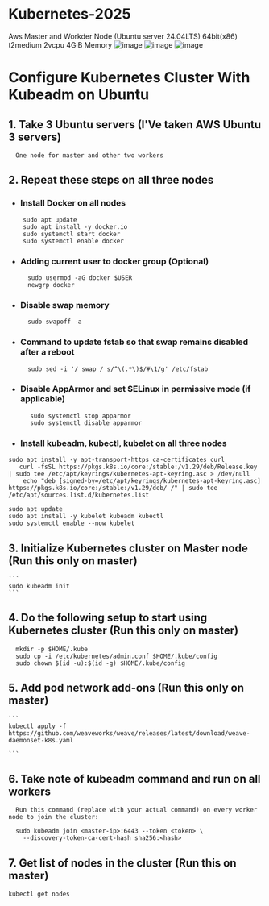 # Kubernetes-2025
Aws Master and Workder Node (Ubuntu server 24.04LTS)
64bit(x86)
t2medium 2vcpu 4GiB Memory
![image](https://github.com/user-attachments/assets/8456fecc-c734-4883-8c7e-7532b5320dcc)
![image](https://github.com/user-attachments/assets/4d921163-3019-4c20-9ad3-ab5280397543)
![image](https://github.com/user-attachments/assets/cc2b3b73-2cb4-48a0-ae5b-a4d9eaecd0c1)

# Configure Kubernetes Cluster With Kubeadm on Ubuntu

## 1. Take 3 Ubuntu servers (I'Ve taken AWS Ubuntu 3 servers)
```
  One node for master and other two workers
```

## 2. Repeat these steps on all three nodes

  * ### Install Docker on all nodes
  ```
      sudo apt update
      sudo apt install -y docker.io
      sudo systemctl start docker
      sudo systemctl enable docker
  ```
  
  * ### Adding current user to docker group (Optional)
      ```
        sudo usermod -aG docker $USER
        newgrp docker
      ```
  * ### Disable swap memory
  
      ```
        sudo swapoff -a
      
      ```
    
  * ### Command to update fstab so that swap remains disabled after a reboot
  
      ```
        sudo sed -i '/ swap / s/^\(.*\)$/#\1/g' /etc/fstab
      ```
    
  * ### Disable AppArmor and set SELinux in permissive mode (if applicable)
  ```
        sudo systemctl stop apparmor
        sudo systemctl disable apparmor
  ```
  
  * ### Install kubeadm, kubectl, kubelet on all three nodes
      
```
sudo apt install -y apt-transport-https ca-certificates curl
   curl -fsSL https://pkgs.k8s.io/core:/stable:/v1.29/deb/Release.key | sudo tee /etc/apt/keyrings/kubernetes-apt-keyring.asc > /dev/null
    echo "deb [signed-by=/etc/apt/keyrings/kubernetes-apt-keyring.asc] https://pkgs.k8s.io/core:/stable:/v1.29/deb/ /" | sudo tee /etc/apt/sources.list.d/kubernetes.list
```
```
sudo apt update
sudo apt install -y kubelet kubeadm kubectl
sudo systemctl enable --now kubelet
```     
## 3. Initialize Kubernetes cluster on Master node (Run this only on master)
    ```
    sudo kubeadm init
    ```
        
## 4. Do the following setup to start using Kubernetes cluster (Run this only on master)
  ```
    mkdir -p $HOME/.kube
    sudo cp -i /etc/kubernetes/admin.conf $HOME/.kube/config
    sudo chown $(id -u):$(id -g) $HOME/.kube/config
  ```
## 5. Add pod network add-ons (Run this only on master)
  
    ```
    kubectl apply -f https://github.com/weaveworks/weave/releases/latest/download/weave-daemonset-k8s.yaml
    
    ```
        
  ## 6. Take note of kubeadm command and run on all workers
  
  ```
    Run this command (replace with your actual command) on every worker node to join the cluster:
  
    sudo kubeadm join <master-ip>:6443 --token <token> \
      --discovery-token-ca-cert-hash sha256:<hash>
  ```

  ## 7. Get list of nodes in the cluster (Run this on master)
  
  ```
  kubectl get nodes
  ```




